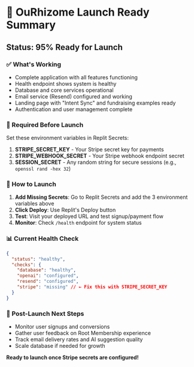 # 🚀 OuRhizome Launch Ready Summary

## Status: 95% Ready for Launch

### ✅ What's Working
- Complete application with all features functioning
- Health endpoint shows system is healthy
- Database and core services operational
- Email service (Resend) configured and working
- Landing page with "Intent Sync" and fundraising examples ready
- Authentication and user management complete

### 🔧 Required Before Launch
Set these environment variables in Replit Secrets:

1. **STRIPE_SECRET_KEY** - Your Stripe secret key for payments
2. **STRIPE_WEBHOOK_SECRET** - Your Stripe webhook endpoint secret  
3. **SESSION_SECRET** - Any random string for secure sessions (e.g., `openssl rand -hex 32`)

### 🚀 How to Launch

1. **Add Missing Secrets**: Go to Replit Secrets and add the 3 environment variables above
2. **Click Deploy**: Use Replit's Deploy button 
3. **Test**: Visit your deployed URL and test signup/payment flow
4. **Monitor**: Check `/health` endpoint for system status

### 📊 Current Health Check
```json
{
  "status": "healthy",
  "checks": {
    "database": "healthy", 
    "openai": "configured",
    "resend": "configured",
    "stripe": "missing" // ← Fix this with STRIPE_SECRET_KEY
  }
}
```

### 🎯 Post-Launch Next Steps
- Monitor user signups and conversions
- Gather user feedback on Root Membership experience
- Track email delivery rates and AI suggestion quality
- Scale database if needed for growth

**Ready to launch once Stripe secrets are configured!**